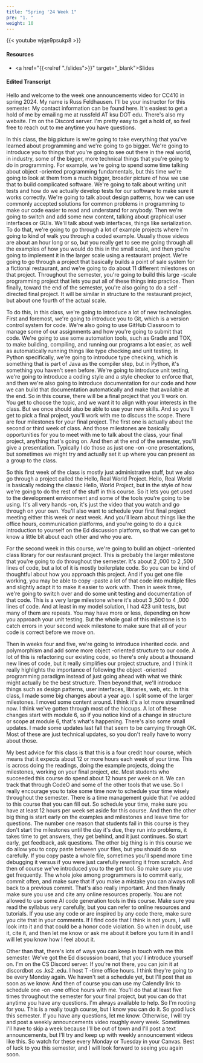 ```yaml
---
title: "Spring '24 Week 1"
pre: "1. "
weight: 10
---
```


{{< youtube wjqe9psukp8 >}}

#### Resources

* <a href="{{<relref "./slides">}}" target="_blank">Slides</a>

#### Edited Transcript

Hello and welcome to the week one announcements video for CC410 in spring 2024. My name is Russ Feldhausen. I'll be your instructor for this semester. My contact information can be found here. It's easiest to get a hold of me by emailing me at russfeld AT ksu DOT edu. There's also my website. I'm on the Discord server. I'm pretty easy to get a hold of, so feel free to reach out to me anytime you have questions. 

In this class, the big picture is we're going to take everything that you've learned about programming and we're going to go bigger. We're going to introduce you to things that you're going to see out there in the real world, in industry, some of the bigger, more technical things that you're going to do in programming. For example, we're going to spend some time talking about object -oriented programming fundamentals, but this time we're going to look at them from a much bigger, broader picture of how we use that to build complicated software. We're going to talk about writing unit tests and how do we actually develop tests for our software to make sure it works correctly. We're going to talk about design patterns, how we can use commonly accepted solutions for common problems in programming to make our code easier to read and understand for anybody. Then we're going to switch and add some new content, talking about graphical user interfaces or GUIs. We'll talk about web interfaces, things like serialization. To do that, we're going to go through a lot of example projects where I'm going to kind of walk you through a coded example. Usually those videos are about an hour long or so, but you really get to see me going through all the examples of how you would do this in the small scale, and then you're going to implement it in the larger scale using a restaurant project. We're going to go through a project that basically builds a point of sale system for a fictional restaurant, and we're going to do about 11 different milestones on that project. Throughout the semester, you're going to build this large -scale programming project that lets you put all of these things into practice. Then finally, toward the end of the semester, you're also going to do a self -directed final project. It will be similar in structure to the restaurant project, but about one fourth of the actual scale. 

To do this, in this class, we're going to introduce a lot of new technologies. First and foremost, we're going to introduce you to Git, which is a version control system for code. We're also going to use GitHub Classroom to manage some of our assignments and how you're going to submit that code. We're going to use some automation tools, such as Gradle and TOX, to make building, compiling, and running our programs a lot easier, as well as automatically running things like type checking and unit testing. In Python specifically, we're going to introduce type checking, which is something that is part of Java as the compiler step, but in Python, it's something you haven't seen before. We're going to introduce unit testing, we're going to introduce a coding style and a style checker to enforce that, and then we're also going to introduce documentation for our code and how we can build that documentation automatically and make that available at the end. So in this course, there will be a final project that you'll work on. You get to choose the topic, and we want it to align with your interests in the class. But we once should also be able to use your new skills. And so you'll get to pick a final project, you'll work with me to discuss the scope. There are four milestones for your final project. The first one is actually about the second or third week of class. And those milestones are basically opportunities for you to meet with me to talk about the class, your final project, anything that's going on. And then at the end of the semester, you'll give a presentation. Typically I do those as just one -on -one presentations, but sometimes we might try and actually set it up where you can present as a group to the class. 

So this first week of the class is mostly just administrative stuff, but we also go through a project called the Hello, Real World Project. Hello, Real World is basically redoing the classic Hello, World Project, but in the style of how we're going to do the rest of the stuff in this course. So it lets you get used to the development environment and some of the tools you're going to be using. It's all very hands -on, it's just the video that you watch and go through on your own. You'll also want to schedule your first final project meeting either this week or next week. And you'll learn about things like the office hours, communication platforms, and you're going to do a quick introduction to yourself on the Ed discussion platform, so that we can get to know a little bit about each other and who you are. 

For the second week in this course, we're going to build an object -oriented class library for our restaurant project. This is probably the larger milestone that you're going to do throughout the semester. It's about 2 ,000 to 2 ,500 lines of code, but a lot of it is mostly boilerplate code. So you can be kind of thoughtful about how you approach this project. And if you get one file working, you may be able to copy -paste a lot of that code into multiple files and slightly adapt it to make it easier to work with. Then in week three, we're going to switch over and do some unit testing and documentation of that code. This is a very large milestone where it's about 3 ,500 to 4 ,000 lines of code. And at least in my model solution, I had 423 unit tests, but many of them are repeats. You may have more or less, depending on how you approach your unit testing. But the whole goal of this milestone is to catch errors in your second week milestone to make sure that all of your code is correct before we move on. 

Then in weeks four and five, we're going to introduce inherited code. and polymorphism and add some more object -oriented structure to our code. A lot of this is refactoring our existing code, so there's only about a thousand new lines of code, but it really simplifies our project structure, and I think it really highlights the importance of following the object -oriented programming paradigm instead of just going ahead with what we think might actually be the best structure. Then beyond that, we'll introduce things such as design patterns, user interfaces, libraries, web, etc. In this class, I made some big changes about a year ago. I split some of the larger milestones. I moved some content around. I think it's a lot more streamlined now. I think we've gotten through most of the hiccups. A lot of these changes start with module 6, so if you notice kind of a change in structure or scope at module 6, that's what's happening. There's also some small updates. I made some updates last fall that seem to be carrying through OK. Most of these are just technical updates, so you don't really have to worry about those. 

My best advice for this class is that this is a four credit hour course, which means that it expects about 12 or more hours each week of your time. This is across doing the readings, doing the example projects, doing the milestones, working on your final project, etc. Most students who succeeded this course do spend about 12 hours per week on it. We can track that through CodeO and some of the other tools that we use. So I really encourage you to take some time now to schedule your time wisely throughout the semester. There is a time management guide that I've added to this course that you can fill out. So schedule your time, make sure you have at least 12 hours per week set aside for this course. And then the other big thing is start early on the examples and milestones and leave time for questions. The number one reason that students fail in this course is they don't start the milestones until the day it's due, they run into problems, it takes time to get answers, they get behind, and it just continues. So start early, get feedback, ask questions. The other big thing is in this course we do allow you to copy paste between your files, but you should do so carefully. If you copy paste a whole file, sometimes you'll spend more time debugging it versus if you were just carefully rewriting it from scratch. And then of course we've introduced you to the get tool. So make sure you use get frequently. The whole joke among programmers is to commit early, commit often, and make sure that if you make a mistake you can always roll back to a previous commit. That's also really important. And then finally make sure you use and cite any online resources properly. You are not allowed to use some AI code generation tools in this course. Make sure you read the syllabus very carefully, but you can refer to online resources and tutorials. If you use any code or are inspired by any code there, make sure you cite that in your comments. If I find code that I think is not yours, I will look into it and that could be a honor code violation. So when in doubt, use it, cite it, and then let me know or ask me about it before you turn it in and I will let you know how I feel about it. 

Other than that, there's lots of ways you can keep in touch with me this semester. We've got the Ed discussion board, that you'll introduce yourself on. I'm on the CS Discord server. If you're not there, you can join it at discordbot .cs .ks2 .edu. I host T -time office hours. I think they're going to be every Monday again. We haven't set a schedule yet, but I'll post that as soon as we know. And then of course you can use my Calendly link to schedule one -on -one office hours with me. You'll do that at least five times throughout the semester for your final project, but you can do that anytime you have any questions. I'm always available to help. So I'm rooting for you. This is a really tough course, but I know you can do it. So good luck this semester. If you have any questions, let me know. Otherwise, I will try and post a weekly announcements video roughly every week. Sometimes I'll have to skip a week because I'll be out of town and I'll post a text announcements, but I'll try and keep up with weekly announcement videos like this. So watch for these every Monday or Tuesday in your Canvas. Best of luck to you this semester, and I will look forward to seeing you again soon. 

